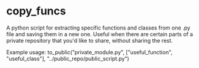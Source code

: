 # copy_funcs
A python script for extracting specific functions and classes from one .py file and saving them in a new one. Useful when there are certain parts of a private repository that you'd like to share, without sharing the rest. 

Example usage:
to_public("private_module.py", ["useful_function", "useful_class"], "../public_repo/public_script.py")
